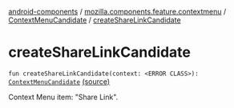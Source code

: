 [android-components](../../index.md) / [mozilla.components.feature.contextmenu](../index.md) / [ContextMenuCandidate](index.md) / [createShareLinkCandidate](./create-share-link-candidate.md)

# createShareLinkCandidate

`fun createShareLinkCandidate(context: <ERROR CLASS>): `[`ContextMenuCandidate`](index.md) [(source)](https://github.com/mozilla-mobile/android-components/blob/master/components/feature/contextmenu/src/main/java/mozilla/components/feature/contextmenu/ContextMenuCandidate.kt#L161)

Context Menu item: "Share Link".

